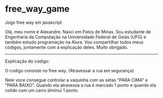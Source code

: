 # free_way_game
Jogo free way em javascript

Olá, meu nome é Alexandre. Nasci em Patos de Minas. Sou estudante de Engenharia da Computação na Universidade Federal de Goiás (UFG) e também estudo programação na Alura. Vou compartilhar todos meus códigos, juntamente com a explicação deles. Muito obrigado.

________________________________________________________________________________________________________________________


Explicação do código:

O codigo consiste no free way. (Atravessar a rua em segurança)

Nele voce consegue controlar a vaquinha com as setas "PARA CIMA" e "PARA BAIXO". Quando ela atravessa a rua é marcado 1 ponto e quando ela colide com um carro diminui 1 ponto.

